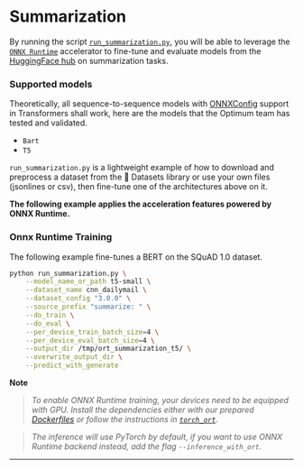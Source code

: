 <!---
Copyright 2022 The HuggingFace Team. All rights reserved.

Licensed under the Apache License, Version 2.0 (the "License");
you may not use this file except in compliance with the License.
You may obtain a copy of the License at

    http://www.apache.org/licenses/LICENSE-2.0

Unless required by applicable law or agreed to in writing, software
distributed under the License is distributed on an "AS IS" BASIS,
WITHOUT WARRANTIES OR CONDITIONS OF ANY KIND, either express or implied.
See the License for the specific language governing permissions and
limitations under the License.
-->

# Summarization

By running the script [`run_summarization.py`](https://github.com/huggingface/optimum/blob/main/examples/onnxruntime/training/summarization/run_summarization.py),
you will be able to leverage the [`ONNX Runtime`](https://github.com/microsoft/onnxruntime) accelerator to fine-tune and evaluate models from the
[HuggingFace hub](https://huggingface.co/models) on summarization tasks.

### Supported models

Theoretically, all sequence-to-sequence models with [ONNXConfig](https://github.com/huggingface/transformers/blob/main/src/transformers/onnx/features.py) support in Transformers shall work, here are the models that the Optimum team has tested and validated.

* `Bart`
* `T5`

`run_summarization.py` is a lightweight example of how to download and preprocess a dataset from the 🤗 Datasets library or use your own files (jsonlines or csv), then fine-tune one of the architectures above on it.


__The following example applies the acceleration features powered by ONNX Runtime.__


### Onnx Runtime Training

The following example fine-tunes a BERT on the SQuAD 1.0 dataset.

```bash
python run_summarization.py \
    --model_name_or_path t5-small \
    --dataset_name cnn_dailymail \
    --dataset_config "3.0.0" \
    --source_prefix "summarize: " \
    --do_train \
    --do_eval \
    --per_device_train_batch_size=4 \
    --per_device_eval_batch_size=4 \
    --output_dir /tmp/ort_summarization_t5/ \
    --overwrite_output_dir \
    --predict_with_generate
```

__Note__
> *To enable ONNX Runtime training, your devices need to be equipped with GPU. Install the dependencies either with our prepared*
*[Dockerfiles](https://github.com/huggingface/optimum/blob/main/examples/onnxruntime/training/docker/) or follow the instructions*
*in [`torch_ort`](https://github.com/pytorch/ort/blob/main/torch_ort/docker/README.md).*

> *The inference will use PyTorch by default, if you want to use ONNX Runtime backend instead, add the flag `--inference_with_ort`.*
---